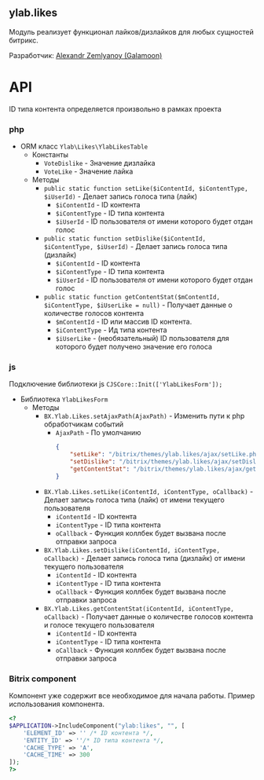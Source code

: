 ## ylab.likes

Модуль реализует функционал лайков/дизлайков для любых сущностей битрикс.

Разработчик: [Alexandr Zemlyanoy (Galamoon)](https://github.com/Galamoon)

# API
ID типа контента определяется произвольно в рамках проекта 
### php
* ORM класс `Ylab\Likes\YlabLikesTable`
  * Константы
    * `VoteDislike` - Значение дизлайка
    * `VoteLike` - Значение лайка
  * Методы
    * `public static function setLike($iContentId, $iContentType, $iUserId)` - Делает запись голоса типа (лайк)
       * `$iContentId` - ID контента
       * `$iContentType` - ID типа контента 
       * `$iUserId` - ID пользователя от имени которого будет отдан голос
    * `public static function setDislike($iContentId, $iContentType, $iUserId)` - Делает запись голоса типа (дизлайк)
       * `$iContentId` - ID контента
       * `$iContentType` - ID типа контента 
       * `$iUserId` - ID пользователя от имени которого будет отдан голос
    * `public static function getContentStat($mContentId, $iContentType, $iUserLike = null)` - Получает данные о количестве голосов контента
       * `$mContentId` - ID или массив ID контента.
       * `$iContentType` - Ид типа контента
       * `$iUserLike` - (необязательный) ID пользователя для которого будет получено значение его голоса

### js
Подключение библиотеки js `CJSCore::Init(['YlabLikesForm']);`
* Библиотека `YlabLikesForm`
  * Методы
    * `BX.Ylab.Likes.setAjaxPath(AjaxPath)` - Изменить пути к php обработчикам событий
      * `AjaxPath` - По умолчанию
        ```json
        {
            "setLike": "/bitrix/themes/ylab.likes/ajax/setLike.php",
            "setDislike": "/bitrix/themes/ylab.likes/ajax/setDislike.php",
            "getContentStat": "/bitrix/themes/ylab.likes/ajax/getContentStat.php"
        }
        ```
    * `BX.Ylab.Likes.setLike(iContentId, iContentType, oCallback)` - Делает запись голоса типа (лайк) от имени текущего пользователя
       * `iContentId` - ID контента
       * `iContentType` - ID типа контента
       * `oCallback` - Функция коллбек будет вызвана после отправки запроса
    * `BX.Ylab.Likes.setDislike(iContentId, iContentType, oCallback)` - Делает запись голоса типа (дизлайк) от имени текущего пользователя
       * `iContentId` - ID контента
       * `iContentType` - ID типа контента
       * `oCallback` - Функция коллбек будет вызвана после отправки запроса
    * `BX.Ylab.Likes.getContentStat(iContentId, iContentType, oCallback)` - Получает данные о количестве голосов контента и голосе текущего пользователя
       * `iContentId` - ID контента
       * `iContentType` - ID типа контента
       * `oCallback` - Функция коллбек будет вызвана после отправки запроса

### Bitrix component
Компонент уже содержит все необходимое для начала работы. Пример использования компонента. 
```php
<?
$APPLICATION->IncludeComponent("ylab:likes", "", [
    'ELEMENT_ID' => '' /* ID контента */,
    'ENTITY_ID' => ''/* ID типа контента */,
    'CACHE_TYPE' => 'А',
    'CACHE_TIME' => 300
]);
?>
```